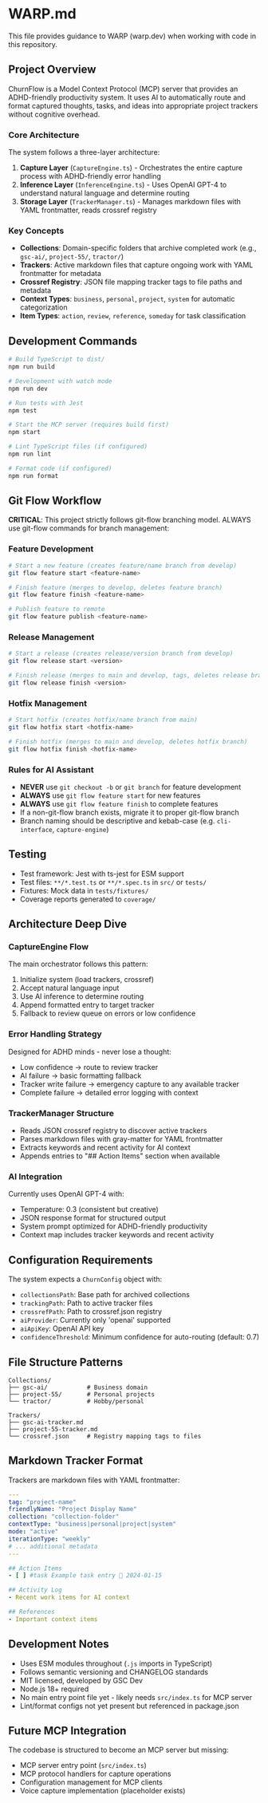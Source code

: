 # WARP.md

This file provides guidance to WARP (warp.dev) when working with code in this repository.

## Project Overview

ChurnFlow is a Model Context Protocol (MCP) server that provides an ADHD-friendly productivity system. It uses AI to automatically route and format captured thoughts, tasks, and ideas into appropriate project trackers without cognitive overhead.

### Core Architecture

The system follows a three-layer architecture:

1. **Capture Layer** (`CaptureEngine.ts`) - Orchestrates the entire capture process with ADHD-friendly error handling
2. **Inference Layer** (`InferenceEngine.ts`) - Uses OpenAI GPT-4 to understand natural language and determine routing
3. **Storage Layer** (`TrackerManager.ts`) - Manages markdown files with YAML frontmatter, reads crossref registry

### Key Concepts

- **Collections**: Domain-specific folders that archive completed work (e.g., `gsc-ai/`, `project-55/`, `tractor/`)  
- **Trackers**: Active markdown files that capture ongoing work with YAML frontmatter for metadata
- **Crossref Registry**: JSON file mapping tracker tags to file paths and metadata
- **Context Types**: `business`, `personal`, `project`, `system` for automatic categorization
- **Item Types**: `action`, `review`, `reference`, `someday` for task classification

## Development Commands

```bash
# Build TypeScript to dist/
npm run build

# Development with watch mode
npm run dev

# Run tests with Jest
npm test

# Start the MCP server (requires build first)
npm start

# Lint TypeScript files (if configured)
npm run lint

# Format code (if configured)  
npm run format
```

## Git Flow Workflow

**CRITICAL**: This project strictly follows git-flow branching model. ALWAYS use git-flow commands for branch management:

### Feature Development
```bash
# Start a new feature (creates feature/name branch from develop)
git flow feature start <feature-name>

# Finish feature (merges to develop, deletes feature branch)
git flow feature finish <feature-name>

# Publish feature to remote
git flow feature publish <feature-name>
```

### Release Management
```bash
# Start a release (creates release/version branch from develop)
git flow release start <version>

# Finish release (merges to main and develop, tags, deletes release branch)
git flow release finish <version>
```

### Hotfix Management
```bash
# Start hotfix (creates hotfix/name branch from main)
git flow hotfix start <hotfix-name>

# Finish hotfix (merges to main and develop, deletes hotfix branch)
git flow hotfix finish <hotfix-name>
```

### Rules for AI Assistant
- **NEVER** use `git checkout -b` or `git branch` for feature development
- **ALWAYS** use `git flow feature start` for new features
- **ALWAYS** use `git flow feature finish` to complete features
- If a non-git-flow branch exists, migrate it to proper git-flow branch
- Branch naming should be descriptive and kebab-case (e.g. `cli-interface`, `capture-engine`)

## Testing

- Test framework: Jest with ts-jest for ESM support
- Test files: `**/*.test.ts` or `**/*.spec.ts` in `src/` or `tests/`
- Fixtures: Mock data in `tests/fixtures/`
- Coverage reports generated to `coverage/`

## Architecture Deep Dive

### CaptureEngine Flow
The main orchestrator follows this pattern:
1. Initialize system (load trackers, crossref)
2. Accept natural language input 
3. Use AI inference to determine routing
4. Append formatted entry to target tracker
5. Fallback to review queue on errors or low confidence

### Error Handling Strategy
Designed for ADHD minds - never lose a thought:
- Low confidence → route to review tracker
- AI failure → basic formatting fallback  
- Tracker write failure → emergency capture to any available tracker
- Complete failure → detailed error logging with context

### TrackerManager Structure
- Reads JSON crossref registry to discover active trackers
- Parses markdown files with gray-matter for YAML frontmatter
- Extracts keywords and recent activity for AI context
- Appends entries to "## Action Items" section when available

### AI Integration
Currently uses OpenAI GPT-4 with:
- Temperature: 0.3 (consistent but creative)
- JSON response format for structured output
- System prompt optimized for ADHD-friendly productivity
- Context map includes tracker keywords and recent activity

## Configuration Requirements

The system expects a `ChurnConfig` object with:
- `collectionsPath`: Base path for archived collections
- `trackingPath`: Path to active tracker files  
- `crossrefPath`: Path to crossref.json registry
- `aiProvider`: Currently only 'openai' supported
- `aiApiKey`: OpenAI API key
- `confidenceThreshold`: Minimum confidence for auto-routing (default: 0.7)

## File Structure Patterns

```
Collections/
├── gsc-ai/           # Business domain
├── project-55/       # Personal projects  
└── tractor/          # Hobby/personal

Trackers/
├── gsc-ai-tracker.md
├── project-55-tracker.md
└── crossref.json     # Registry mapping tags to files
```

## Markdown Tracker Format

Trackers are markdown files with YAML frontmatter:

```yaml
---
tag: "project-name"
friendlyName: "Project Display Name"
collection: "collection-folder"
contextType: "business|personal|project|system" 
mode: "active"
iterationType: "weekly"
# ... additional metadata
---

## Action Items
- [ ] #task Example task entry 📅 2024-01-15

## Activity Log  
- Recent work items for AI context

## References
- Important context items
```

## Development Notes

- Uses ESM modules throughout (`.js` imports in TypeScript)
- Follows semantic versioning and CHANGELOG standards  
- MIT licensed, developed by GSC Dev
- Node.js 18+ required
- No main entry point file yet - likely needs `src/index.ts` for MCP server
- Lint/format configs not yet present but referenced in package.json

## Future MCP Integration

The codebase is structured to become an MCP server but missing:
- MCP server entry point (`src/index.ts`)  
- MCP protocol handlers for capture operations
- Configuration management for MCP clients
- Voice capture implementation (placeholder exists)